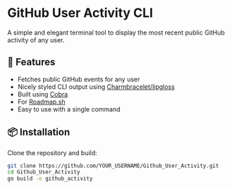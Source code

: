 # GitHub User Activity CLI

A simple and elegant terminal tool to display the most recent public GitHub
activity of any user.

## 🚀 Features

- Fetches public GitHub events for any user
- Nicely styled CLI output using [Charmbracelet/lipgloss](https://github.com/charmbracelet/lipgloss)
- Built using [Cobra](https://github.com/spf13/cobra)
- For [Roadmap.sh](https://roadmap.sh/projects/github-user-activity)
- Easy to use with a single command

## 📦 Installation

Clone the repository and build:

```bash
git clone https://github.com/YOUR_USERNAME/Github_User_Activity.git
cd Github_User_Activity
go build -o github_activity
```
